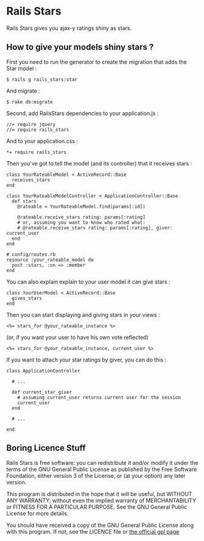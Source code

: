 Rails Stars
===========

Rails Stars gives you ajax-y ratings shiny as stars.


How to give your models shiny stars ?
-------------------------------------

First you need to run the generator to create the migration that
adds the Star model :

    $ rails g rails_stars:star

And migrate :

    $ rake db:migrate

Second, add RailsStars dependencies to your application.js :

    //= require jquery
    //= require rails_stars

And to your application.css :

    *= require rails_stars

Then you've got to tell the model (and its controller) that it receives stars :

    class YourRateableModel < ActiveRecord::Base
      receives_stars
    end

    class YourRateableModelController < ApplicationController::Base
      def stars
        @rateable = YourRateableModel.find(params[:id])

        @rateable.receive_stars rating: params[:rating]
        # or, assuming you want to know who rated what:
        # @rateable.receive_stars rating: params[:rating], giver: current_user
      end
    end

    # config/routes.rb
    resource :your_rateable_model do
      post :stars, :on => :member
    end

You can also explain explain to your user model it can give stars :

    class YourUserModel < ActiveRecord::Base
      gives_stars
    end

Then you can start displaying and giving stars in your views :

    <%= stars_for @your_rateable_instance %>

(or, if you want your user to have his own vote reflected)

    <%= stars_for @your_rateable_instance, current_user %>

If you want to attach your star ratings by giver, you can do this :

    class ApplicationController

      # ...

      def current_star_giver
        # assuming current_user returns current user for the session
        current_user
      end

      # ...

    end

Boring Licence Stuff
--------------------

Rails Stars is free software: you can redistribute it and/or modify
it under the terms of the GNU General Public License as published by
the Free Software Foundation, either version 3 of the License, or
(at your option) any later version.

This program is distributed in the hope that it will be useful,
but WITHOUT ANY WARRANTY; without even the implied warranty of
MERCHANTABILITY or FITNESS FOR A PARTICULAR PURPOSE.  See the
GNU General Public License for more details.

You should have received a copy of the GNU General Public License
along with this program.  If not, see the LICENCE file or
[the official gpl page](http://www.gnu.org/licenses/)
